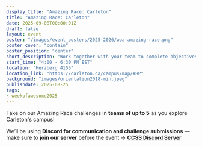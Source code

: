 ```yaml
---
display_title: "Amazing Race: Carleton"
title: "Amazing Race: Carleton"
date: 2025-09-08T00:00:01Z
draft: false
layout: event
poster: "/images/event_posters/2025-2026/woa-amazing-race.png"
poster_cover: "contain"
poster_position: "center"
short_description: "Work together with your team to complete objectives around campus!"
start_time: "4:00 - 6:30 PM EST"
location: "Herzberg 4155"
location_link: "https://carleton.ca/campus/map/#HP"
background: "images/orientation2018-min.jpeg"
publishdate: 2025-08-25
tags:
- weekofawesome2025
---
```

Take on our Amazing Race challenges in **teams of up to 5** as you explore Carleton's campus! 

We’ll be using **Discord for communication and challenge submissions** — make sure to **join our server** before the event -> **[CCSS Discord Server](https://discord.gg/fvdmVyZbJx)**